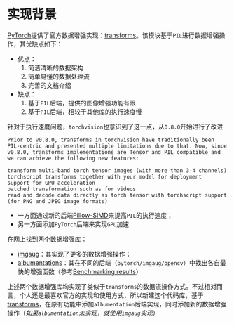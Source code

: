 
# 实现背景

[PyTorch](https://github.com/pytorch/pytorch)提供了官方数据增强实现：[transforms](https://github.com/pytorch/vision/tree/master/torchvision/transforms)。该模块基于`PIL`进行数据增强操作，其优缺点如下：

* 优点：
  1.  简洁清晰的数据架构
  2.  简单易懂的数据处理流
  3. 完善的文档介绍
* 缺点：
  1.  基于`PIL`后端，提供的图像增强功能有限
  2.  基于`PIL`后端，相较于其他库的执行速度慢
 
针对于执行速度问题，`torchvision`也意识到了这一点，从`0.8.0`开始进行了改进
  
```
Prior to v0.8.0, transforms in torchvision have traditionally been PIL-centric and presented multiple limitations due to that. Now, since v0.8.0, transforms implementations are Tensor and PIL compatible and we can achieve the following new features:

transform multi-band torch tensor images (with more than 3-4 channels)
torchscript transforms together with your model for deployment
support for GPU acceleration
batched transformation such as for videos
read and decode data directly as torch tensor with torchscript support (for PNG and JPEG image formats)
```

* 一方面通过新的后端[Pillow-SIMD](https://github.com/uploadcare/pillow-simd)来提高`PIL`的执行速度；
* 另一方面添加`PyTorch`后端来实现`GPU`加速

在网上找到两个数据增强库：

* [imgaug](https://github.com/aleju/imgaug)：其实现了更多的数据增强操作；
* [albumentations](https://github.com/albumentations-team/albumentations/tree/f2462be3a4d01c872474d0e7fc0f32f387b06340)：其在不同的后端（`pytorch/imgaug/opencv`）中找出各自最快的增强函数（参考[Benchmarking results](https://github.com/albumentations-team/albumentations#benchmarking-results)）

上述两个数据增强库均实现了类似于`transforms`的数据流操作方式。不过相对而言，个人还是最喜欢官方的实现和使用方式，所以新建这个代码库，基于[transforms](https://github.com/pytorch/vision/tree/master/torchvision/transforms)，在原有功能中添加`albumentation`后端实现，同时添加新的数据增强操作（*如果`albumentation`未实现，就使用`imgaug`实现*）
